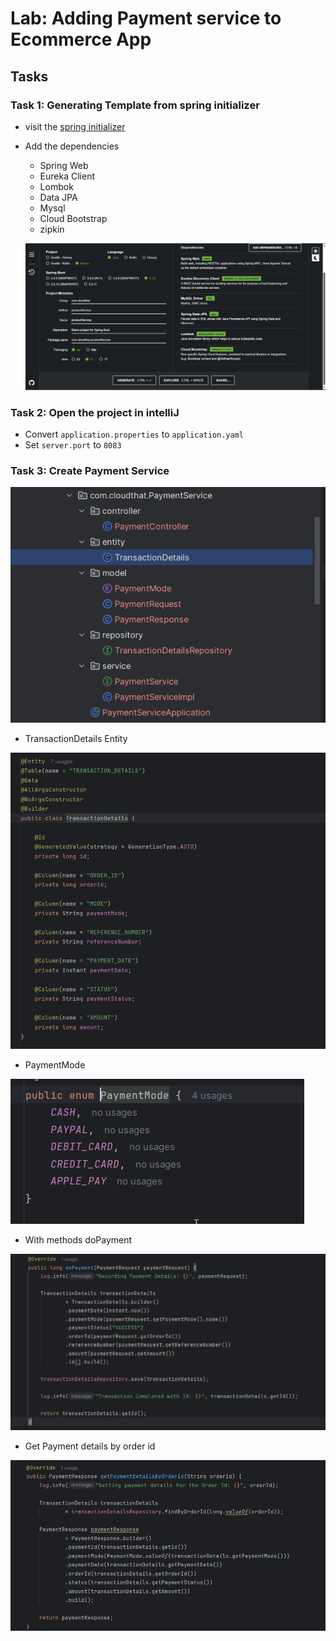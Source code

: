 # Lab: Adding Payment service to Ecommerce App

## Tasks
### Task 1: Generating Template from spring initializer

* visit the [spring initializer](https://start.spring.io)
* Add the dependencies
  * Spring Web
  * Eureka Client
  * Lombok
  * Data JPA
  * Mysql
  * Cloud Bootstrap
  * zipkin

  ![](./images/image2-1.png)

### Task 2: Open the project in intelliJ
* Convert `application.properties` to `application.yaml` 
* Set `server.port` to `8083`

### Task 3: Create Payment Service


![](./images/image7-1.png)

* TransactionDetails Entity
  
![](./images/image7-2.png)

* PaymentMode
  
![](./images/image7-3.png)

* With methods doPayment 

![](./images/image7-4.png)

* Get Payment details by order id

![](./images/image7-5.png)

